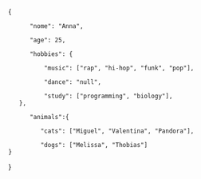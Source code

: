 {

          "nome": "Anna",
   
          "age": 25,

          "hobbies": {
       
              "music": ["rap", "hi-hop", "funk", "pop"],

              "dance": "null",

              "study": ["programming", "biology"],
       },
              
          "animals":{
    
             "cats": ["Miguel", "Valentina", "Pandora"],

             "dogs": ["Melissa", "Thobias"]
    }
}

